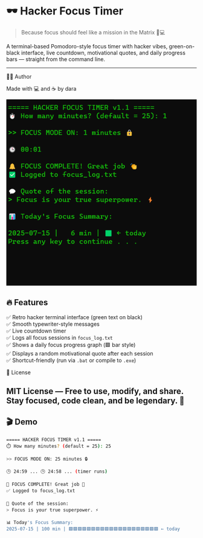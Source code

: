 # 🕶️ Hacker Focus Timer

> Because focus should feel like a mission in the Matrix 🧠💻

A terminal-based Pomodoro-style focus timer with hacker vibes, green-on-black interface, live countdown, motivational quotes, and daily progress bars — straight from the command line.

---
👨‍💻 Author

Made with 💻 and ☕ by dara

![screenshot]({7CFF6FE7-93D7-4193-9571-8936F0901EE9}.png)


## 🔥 Features

✅ Retro hacker terminal interface (green text on black)  
✅ Smooth typewriter-style messages  
✅ Live countdown timer  
✅ Logs all focus sessions in `focus_log.txt`  
✅ Shows a daily focus progress graph (🟩 bar style)  
✅ Displays a random motivational quote after each session  
✅ Shortcut-friendly (run via `.bat` or compile to `.exe`)

📜 License

MIT License — Free to use, modify, and share.
Stay focused, code clean, and be legendary. 💚
---

## 🎬 Demo

```bash
===== HACKER FOCUS TIMER v1.1 =====
⏱️ How many minutes? (default = 25): 25

>> FOCUS MODE ON: 25 minutes 🔒

🕒 24:59 ... 🕒 24:58 ... (timer runs)

🔔 FOCUS COMPLETE! Great job 👏
✅ Logged to focus_log.txt

💬 Quote of the session:
> Focus is your true superpower. ⚡

📊 Today's Focus Summary:
2025-07-15 | 100 min | 🟩🟩🟩🟩🟩🟩🟩🟩🟩🟩🟩🟩🟩🟩🟩🟩🟩🟩🟩🟩 ← today


